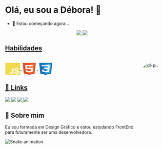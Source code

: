 # Olá, eu sou a Débora! 👋

- 🌱 Estou começando agora...
  
<div align="center">
  <a href="https://github.com/dldebora">
  <img width=450 align=top src="https://github-readme-stats.vercel.app/api?username=dldebora&show_icons=true&theme=dracula&include_all_commits=true&count_private=true"/>
  <img width=350 align=top src="https://github-readme-stats.vercel.app/api/top-langs/?username=dldebora&layout=compact&langs_count=7&theme=dracula"/>
</div>
  
## Habilidades
  
<div><br>
  <img align="center" alt="Js" height="40px" width="50px" src="https://raw.githubusercontent.com/devicons/devicon/master/icons/javascript/javascript-plain.svg">
  <img align="center" alt="HTML" height="40px" width="50px" src="https://raw.githubusercontent.com/devicons/devicon/master/icons/html5/html5-original.svg">
  <img align="center" alt="CSS" height="40px" width="50px" src="https://raw.githubusercontent.com/devicons/devicon/master/icons/css3/css3-original.svg">
  
  <img align="right" alt="dl-pic" height="250" style="border-radius:50px;" src="https://user-images.githubusercontent.com/73192682/152172273-4e4a1732-ab84-43b0-b8f7-63436fe8c15c.png">
</div>

 ## 🔗 Links
  
<div> 
  <a href="https://instagram.com/dl_debora" target="_blank"><img src="https://img.shields.io/badge/-Instagram-%23E4405F?style=for-the-badge&logo=instagram&logoColor=white" target="_blank"></a>
 <a href="https://discord.gg/yxZBq62T target="_blank"><img src="https://img.shields.io/badge/Discord-7289DA?style=for-the-badge&logo=discord&logoColor=white" target="_blank"></a> 
  <a href = "mailto:dldebora99@gmail.com"><img src="https://img.shields.io/badge/-Gmail-%23333?style=for-the-badge&logo=gmail&logoColor=white" target="_blank">
   <a href="https://www.linkedin.com/in/d%C3%A9bora-lopes-192b9b185/" target="_blank"><img src="https://img.shields.io/badge/-LinkedIn-%230077B5?style=for-the-badge&logo=linkedin&logoColor=white" target="_blank"></a> 
 </div>
 
 ## 🚀 Sobre mim
Eu sou formada em Design Gráfico e estou estudando FrontEnd
para futuramente ser uma desenvolvedora.
  
 ![Snake animation](https://github.com/dldebora/dldebora/blob/output/github-contribution-grid-snake.svg)

